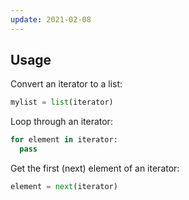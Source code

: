 ```yaml
---
update: 2021-02-08
---
```


## Usage

Convert an iterator to a list:

```python
mylist = list(iterator)
```

Loop through an iterator:

```python
for element in iterator:
  pass
```

Get the first (next) element of an iterator:

```python
element = next(iterator)
```
